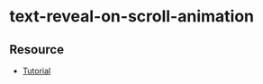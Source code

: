 # text-reveal-on-scroll-animation

## Resource
 - [Tutorial](https://www.youtube.com/watch?v=FWQSYONeIqk)
